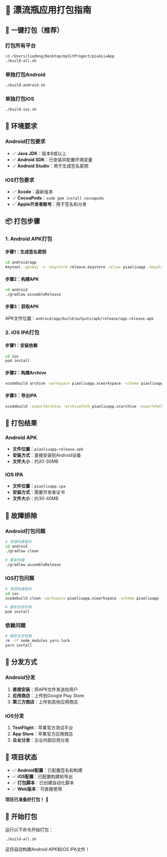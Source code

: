 # 📱 漂流瓶应用打包指南

## 🚀 一键打包（推荐）

### 打包所有平台
```bash
cd /Users/liudong/Desktop/myGitProgect/piaoLiuApp
./build-all.sh
```

### 单独打包Android
```bash
./build-android.sh
```

### 单独打包iOS
```bash
./build-ios.sh
```

## 🔧 环境要求

### Android打包要求
- ✅ **Java JDK**：版本8或以上
- ✅ **Android SDK**：已安装并配置环境变量
- ✅ **Android Studio**：用于生成签名密钥

### iOS打包要求
- ✅ **Xcode**：最新版本
- ✅ **CocoaPods**：`sudo gem install cocoapods`
- ✅ **Apple开发者账号**：用于签名和分发

## 📦 打包步骤

### 1. Android APK打包

#### 步骤1：生成签名密钥
```bash
cd android/app
keytool -genkey -v -keystore release.keystore -alias piaoliuapp -keyalg RSA -keysize 2048 -validity 10000
```

#### 步骤2：构建APK
```bash
cd android
./gradlew assembleRelease
```

#### 步骤3：获取APK
APK文件位置：`android/app/build/outputs/apk/release/app-release.apk`

### 2. iOS IPA打包

#### 步骤1：安装依赖
```bash
cd ios
pod install
```

#### 步骤2：构建Archive
```bash
xcodebuild archive -workspace piaoliuapp.xcworkspace -scheme piaoliuapp -configuration Release
```

#### 步骤3：导出IPA
```bash
xcodebuild -exportArchive -archivePath piaoliuapp.xcarchive -exportPath ./build
```

## 🎯 打包结果

### Android APK
- **文件位置**：`piaoliuapp-release.apk`
- **安装方式**：直接安装到Android设备
- **文件大小**：约20-30MB

### iOS IPA
- **文件位置**：`piaoliuapp.ipa`
- **安装方式**：需要开发者证书
- **文件大小**：约30-40MB

## 🔧 故障排除

### Android打包问题
```bash
# 清理构建缓存
cd android
./gradlew clean

# 重新构建
./gradlew assembleRelease
```

### iOS打包问题
```bash
# 清理构建缓存
cd ios
xcodebuild clean -workspace piaoliuapp.xcworkspace -scheme piaoliuapp

# 重新安装依赖
pod install
```

### 依赖问题
```bash
# 重新安装依赖
rm -rf node_modules yarn.lock
yarn install
```

## 📱 分发方式

### Android分发
1. **直接安装**：将APK文件发送给用户
2. **应用商店**：上传到Google Play Store
3. **第三方商店**：上传到其他应用商店

### iOS分发
1. **TestFlight**：苹果官方测试平台
2. **App Store**：苹果官方应用商店
3. **企业分发**：企业内部应用分发

## 🎊 项目状态

- ✅ **Android配置**：已配置签名和构建
- ✅ **iOS配置**：已配置构建和导出
- ✅ **打包脚本**：已创建自动化脚本
- ✅ **Web版本**：可直接使用

**项目已准备好打包！** 🎉

## 🚀 开始打包

运行以下命令开始打包：
```bash
./build-all.sh
```

这将自动构建Android APK和iOS IPA文件！
